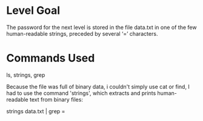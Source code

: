 # Level Goal
The password for the next level is stored in the file data.txt in one of the few human-readable strings, preceded by several ‘=’ characters.

# Commands Used
ls, strings, grep

Because the file was full of binary data, i couldn't simply use cat or find, I had to use the command 'strings', which extracts and prints human-readable text from binary files:

strings data.txt | grep =

